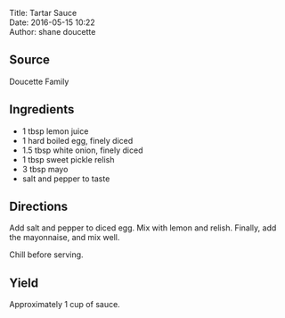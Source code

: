 Title: Tartar Sauce  
Date: 2016-05-15 10:22  
Author: shane doucette  


## Source
Doucette Family


## Ingredients
+ 1 tbsp lemon juice
+ 1 hard boiled egg, finely diced
+ 1.5 tbsp white onion, finely diced
+ 1 tbsp sweet pickle relish
+ 3 tbsp mayo
+ salt and pepper to taste


## Directions
Add salt and pepper to diced egg. Mix with lemon and relish. Finally, add 
the mayonnaise, and mix well. 

Chill before serving. 


## Yield
Approximately 1 cup of sauce.
